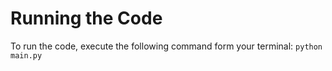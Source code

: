 # Running the Code 
To run the code, execute the following command form your terminal: `python main.py`

